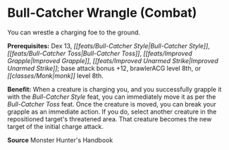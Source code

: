 ﻿---
cssclass: [feats]

---
# Bull-Catcher Wrangle (Combat)

You can wrestle a charging foe to the ground.

**Prerequisites:** Dex 13, _[[feats/Bull-Catcher Style|Bull-Catcher Style]]_, _[[feats/Bull-Catcher Toss|Bull-Catcher Toss]]_, _[[feats/Improved Grapple|Improved Grapple]]_, _[[feats/Improved Unarmed Strike|Improved Unarmed Strike]]_; base attack bonus +12, brawlerACG level 8th, or _[[classes/Monk|monk]]_ level 8th.

**Benefit:** When a creature is charging you, and you successfully grapple it with the _Bull-Catcher Style_ feat, you can immediately move it as per the _Bull-Catcher Toss_ feat. Once the creature is moved, you can break your grapple as an immediate action. If you do, select another creature in the repositioned target's threatened area. That creature becomes the new target of the initial charge attack.

**Source** Monster Hunter's Handbook